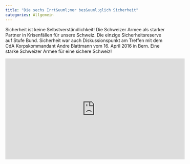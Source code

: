 ```yaml
---
title: "Die sechs Irrt&uuml;mer bez&uuml;glich Sicherheit"
categories: Allgemein
---
```


Sicherheit ist keine Selbstverst&auml;ndlichkeit! Die Schweizer Armee als starker Partner in
Krisenf&auml;llen für unsere Schweiz. Die einzige Sicherheitsreserve auf Stufe Bund. Sicherheit
war auch Diskussionspunkt am Treffen mit dem CdA Korpskommandant Andre Blattmann vom 16. April
2016 in Bern. Eine starke Schweizer Armee für eine sichere Schweiz!

<iframe width="560" height="315" src="https://www.youtube.com/embed/gxfGbP9h1pE" frameborder="0" allowfullscreen></iframe>
